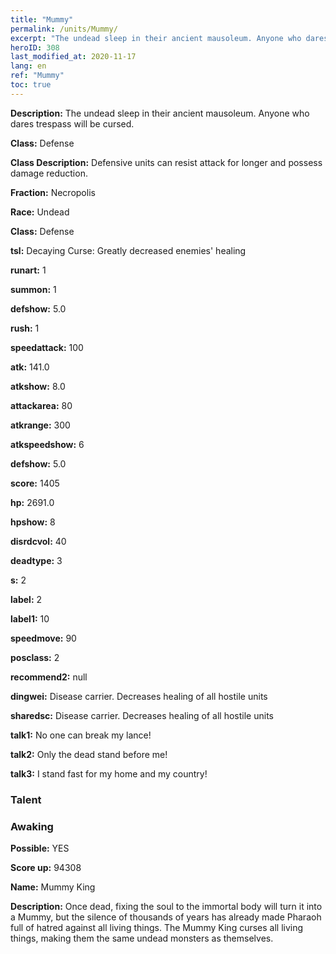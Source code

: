 ```yaml
---
title: "Mummy"
permalink: /units/Mummy/
excerpt: "The undead sleep in their ancient mausoleum. Anyone who dares trespass will be cursed."
heroID: 308
last_modified_at: 2020-11-17
lang: en
ref: "Mummy"
toc: true
---
```

 **Description:** The undead sleep in their ancient mausoleum. Anyone who dares trespass will be cursed.

 **Class:** Defense

 **Class Description:** Defensive units can resist attack for longer and possess damage reduction.

 **Fraction:** Necropolis

 **Race:** Undead

 **Class:** Defense

 **tsl:** Decaying Curse: Greatly decreased enemies' healing

 **runart:** 1

 **summon:** 1

 **defshow:** 5.0

 **rush:** 1

 **speedattack:** 100

 **atk:** 141.0

 **atkshow:** 8.0

 **attackarea:** 80

 **atkrange:** 300

 **atkspeedshow:** 6

 **defshow:** 5.0

 **score:** 1405

 **hp:** 2691.0

 **hpshow:** 8

 **disrdcvol:** 40

 **deadtype:** 3

 **s:** 2

 **label:** 2

 **label1:** 10

 **speedmove:** 90

 **posclass:** 2

 **recommend2:** null

 **dingwei:** Disease carrier. Decreases healing of all hostile units

 **sharedsc:** Disease carrier. Decreases healing of all hostile units

 **talk1:** No one can break my lance!

 **talk2:** Only the dead stand before me!

 **talk3:** I stand fast for my home and my country!

### Talent
### Awaking
 **Possible:** YES

 **Score up:** 94308

 **Name:** Mummy King

 **Description:** Once dead, fixing the soul to the immortal body will turn it into a Mummy, but the silence of thousands of years has already made Pharaoh full of hatred against all living things. The Mummy King curses all living things, making them the same undead monsters as themselves.

